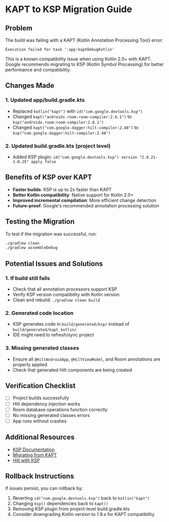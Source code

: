 # KAPT to KSP Migration Guide

## Problem
The build was failing with a KAPT (Kotlin Annotation Processing Tool) error:
```
Execution failed for task ':app:kaptDebugKotlin'
```

This is a known compatibility issue when using Kotlin 2.0+ with KAPT. Google recommends migrating to KSP (Kotlin Symbol Processing) for better performance and compatibility.

## Changes Made

### 1. Updated app/build.gradle.kts
- Replaced `kotlin("kapt")` with `id("com.google.devtools.ksp")`
- Changed `kapt("androidx.room:room-compiler:2.6.1")` to `ksp("androidx.room:room-compiler:2.6.1")`
- Changed `kapt("com.google.dagger:hilt-compiler:2.48")` to `ksp("com.google.dagger:hilt-compiler:2.48")`

### 2. Updated build.gradle.kts (project level)
- Added KSP plugin: `id("com.google.devtools.ksp") version "2.0.21-1.0.25" apply false`

## Benefits of KSP over KAPT
- **Faster builds**: KSP is up to 2x faster than KAPT
- **Better Kotlin compatibility**: Native support for Kotlin 2.0+
- **Improved incremental compilation**: More efficient change detection
- **Future-proof**: Google's recommended annotation processing solution

## Testing the Migration

To test if the migration was successful, run:
```bash
./gradlew clean
./gradlew assembleDebug
```

## Potential Issues and Solutions

### 1. If build still fails
- Check that all annotation processors support KSP
- Verify KSP version compatibility with Kotlin version
- Clean and rebuild: `./gradlew clean build`

### 2. Generated code location
- KSP generates code in `build/generated/ksp/` instead of `build/generated/kapt_kotlin/`
- IDE might need to refresh/sync project

### 3. Missing generated classes
- Ensure all `@HiltAndroidApp`, `@HiltViewModel`, and Room annotations are properly applied
- Check that generated Hilt components are being created

## Verification Checklist

- [ ] Project builds successfully
- [ ] Hilt dependency injection works
- [ ] Room database operations function correctly
- [ ] No missing generated classes errors
- [ ] App runs without crashes

## Additional Resources

- [KSP Documentation](https://kotlinlang.org/docs/ksp-overview.html)
- [Migrating from KAPT](https://developer.android.com/build/migrate-to-ksp)
- [Hilt with KSP](https://dagger.dev/dev-guide/ksp.html)

## Rollback Instructions

If issues persist, you can rollback by:
1. Reverting `id("com.google.devtools.ksp")` back to `kotlin("kapt")`
2. Changing `ksp()` dependencies back to `kapt()`
3. Removing KSP plugin from project-level build.gradle.kts
4. Consider downgrading Kotlin version to 1.9.x for KAPT compatibility